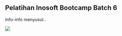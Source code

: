 ## Pelatihan Inosoft Bootcamp Batch 6
Info-info menyusul..

<img src="https://media.tenor.com/cCZNXMrkmqoAAAAC/oooooooh-repeating.gif">
